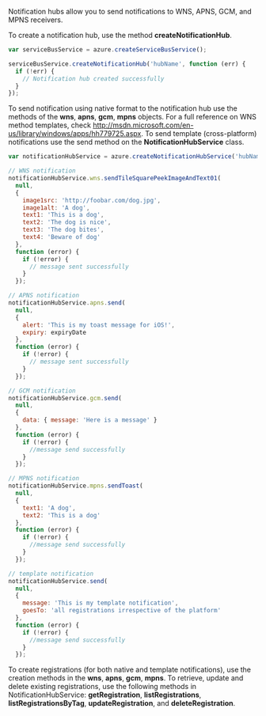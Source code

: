 
Notification hubs allow you to send notifications to WNS, APNS, GCM, and MPNS receivers.

To create a notification hub, use the method **createNotificationHub**.

```JavaScript
var serviceBusService = azure.createServiceBusService();

serviceBusService.createNotificationHub('hubName', function (err) {
  if (!err) {
    // Notification hub created successfully
  }
});
```

To send notification using native format to the notification hub use the methods of the **wns**, **apns**, **gcm**, **mpns** objects. For a full reference on WNS method templates, check http://msdn.microsoft.com/en-us/library/windows/apps/hh779725.aspx.
To send template (cross-platform) notifications use the send method on the **NotificationHubService** class.

```JavaScript
var notificationHubService = azure.createNotificationHubService('hubName');

// WNS notification
notificationHubService.wns.sendTileSquarePeekImageAndText01(
  null,
  {
    image1src: 'http://foobar.com/dog.jpg',
    image1alt: 'A dog',
    text1: 'This is a dog',
    text2: 'The dog is nice',
    text3: 'The dog bites',
    text4: 'Beware of dog'
  },
  function (error) {
    if (!error) {
      // message sent successfully
    }
  });

// APNS notification
notificationHubService.apns.send(
  null,
  {
    alert: 'This is my toast message for iOS!',
    expiry: expiryDate
  },
  function (error) {
    if (!error) {
      // message sent successfully
    }
  });

// GCM notification
notificationHubService.gcm.send(
  null,
  {
    data: { message: 'Here is a message' }
  },
  function (error) {
    if (!error) {
      //message send successfully
    }
  });

// MPNS notification
notificationHubService.mpns.sendToast(
  null,
  {
    text1: 'A dog',
    text2: 'This is a dog'
  },
  function (error) {
    if (!error) {
      //message send successfully
    }
  });

// template notification
notificationHubService.send(
  null,
  {
    message: 'This is my template notification',
    goesTo: 'all registrations irrespective of the platform'
  },
  function (error) {
    if (!error) {
      //message send successfully
    }
  });

```

To create registrations (for both native and template notifications), use the creation methods in the **wns**, **apns**, **gcm**, **mpns**. To retrieve, update and delete existing registrations, use the following methods in NotificationHubService: **getRegistration**, **listRegistrations**, **listRegistrationsByTag**, **updateRegistration**, and **deleteRegistration**.
